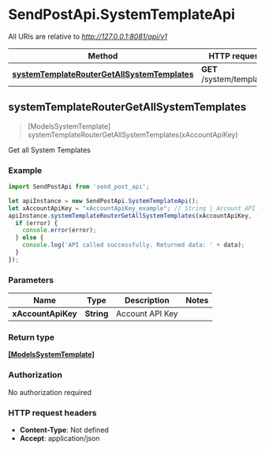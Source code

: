 # SendPostApi.SystemTemplateApi

All URIs are relative to *http://127.0.0.1:8081/api/v1*

Method | HTTP request | Description
------------- | ------------- | -------------
[**systemTemplateRouterGetAllSystemTemplates**](SystemTemplateApi.md#systemTemplateRouterGetAllSystemTemplates) | **GET** /system/template/ | 



## systemTemplateRouterGetAllSystemTemplates

> [ModelsSystemTemplate] systemTemplateRouterGetAllSystemTemplates(xAccountApiKey)



Get all System Templates

### Example

```javascript
import SendPostApi from 'send_post_api';

let apiInstance = new SendPostApi.SystemTemplateApi();
let xAccountApiKey = "xAccountApiKey_example"; // String | Account API Key
apiInstance.systemTemplateRouterGetAllSystemTemplates(xAccountApiKey, (error, data, response) => {
  if (error) {
    console.error(error);
  } else {
    console.log('API called successfully. Returned data: ' + data);
  }
});
```

### Parameters


Name | Type | Description  | Notes
------------- | ------------- | ------------- | -------------
 **xAccountApiKey** | **String**| Account API Key | 

### Return type

[**[ModelsSystemTemplate]**](ModelsSystemTemplate.md)

### Authorization

No authorization required

### HTTP request headers

- **Content-Type**: Not defined
- **Accept**: application/json

